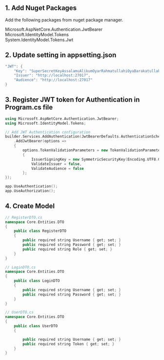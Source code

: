 
## 1. Add Nuget Packages 
Add the following packages from nuget package manager.

Microsoft.AspNetCore.Authentication.JwtBearer   
Microsoft.IdentityModel.Tokens   
System.IdentityModel.Tokens.Jwt   


## 2. Update setting in appsetting.json

```cpp
"JWT": {
    "Key": "SuperSecretKeyAssalamuAlikumOyarRahmatullahiOyaBarakatullahAlhamdulillahItisW",
    "Issuer": "http://localhost:27017",
    "Audience": "http://localhost:27017"
}
```

## 3. Register JWT token for Authentication in Program.cs file

```cpp
using Microsoft.AspNetCore.Authentication.JwtBearer;
using Microsoft.IdentityModel.Tokens;

// Add JWT Authentication configuration
builder.Services.AddAuthentication(JwtBearerDefaults.AuthenticationScheme)
    .AddJwtBearer(options =>
    {
        options.TokenValidationParameters = new TokenValidationParameters
        {
            IssuerSigningKey = new SymmetricSecurityKey(Encoding.UTF8.GetBytes(builder.Configuration["tokenKey"])),
            ValidateIssuer = false,
            ValidateAudience = false
        };
});

app.UseAuthentication();
app.UseAuthorization();
```
## 4. Create Model

```cpp
// RegisterDTO.cs
namespace Core.Entities.DTO
{
    public class RegisterDTO
    {
        public required string Username { get; set; }
        public required string Password { get; set; }
        public required string Role { get; set; }
    }
}

// LoginDTO.cs
namespace Core.Entities.DTO
{
    public class LoginDTO
    {
        public required string Username { get; set; }
        public required string Password { get; set; }
    }
}

// UserDTO.cs
namespace Core.Entities.DTO
{
    public class UserDTO
    {

        public required string Username { get; set; }
        public required string Token { get; set; }
    }
}


```

